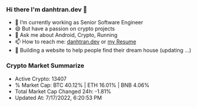 ### Hi there I'm danhtran.dev 👋

- 🔭 I’m currently working as Senior Software Engineer
- 😄 But have a passion on crypto projects
- 💬 Ask me about Android, Crypto, Running 
- 📫 How to reach me: <a href="https://danhtran.dev" target="_blank">danhtran.dev</a> or <a href="Developer-Resume.pdf" target="_blank">my Resume</a>
- 🌱 Building a website to help people find their dream house (updating ...)

### Crypto Market Summarize
- Active Crypto: 13407
- % Market Cap: BTC 40.12% | ETH 16.01% | BNB 4.06%
- Total Market Cap Changed 24h: -1.81%
- Updated At: 7/17/2022, 6:20:53 PM
